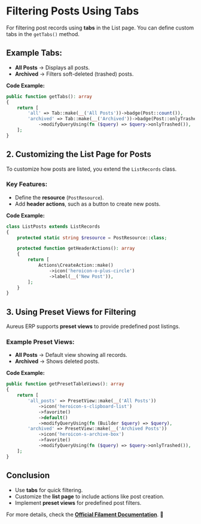 # **Filtering Posts Using Tabs**

For filtering post records using **tabs** in the List page. You can define custom tabs in the `getTabs()` method.

## **Example Tabs:**

- **All Posts** → Displays all posts.
- **Archived** → Filters soft-deleted (trashed) posts.

**Code Example:**

```php
public function getTabs(): array
{
    return [
        'all' => Tab::make(__('All Posts'))->badge(Post::count()),
        'archived' => Tab::make(__('Archived'))->badge(Post::onlyTrashed()->count())
            ->modifyQueryUsing(fn ($query) => $query->onlyTrashed()),
    ];
}
```

## **2. Customizing the List Page for Posts**

To customize how posts are listed, you extend the `ListRecords` class.

### **Key Features:**

- Define the **resource** (`PostResource`).
- Add **header actions**, such as a button to create new posts.

**Code Example:**

```php
class ListPosts extends ListRecords
{
    protected static string $resource = PostResource::class;

    protected function getHeaderActions(): array
    {
        return [
            Actions\CreateAction::make()
                ->icon('heroicon-o-plus-circle')
                ->label(__('New Post')),
        ];
    }
}
```

## **3. Using Preset Views for Filtering**

Aureus ERP supports **preset views** to provide predefined post listings.

### **Example Preset Views:**

- **All Posts** → Default view showing all records.
- **Archived** → Shows deleted posts.

**Code Example:**

```php
public function getPresetTableViews(): array
{
    return [
        'all_posts' => PresetView::make(__('All Posts'))
            ->icon('heroicon-s-clipboard-list')
            ->favorite()
            ->default()
            ->modifyQueryUsing(fn (Builder $query) => $query),
        'archived' => PresetView::make(__('Archived Posts'))
            ->icon('heroicon-s-archive-box')
            ->favorite()
            ->modifyQueryUsing(fn ($query) => $query->onlyTrashed()),
    ];
}
```

## **Conclusion**

- Use **tabs** for quick filtering.
- Customize the **list page** to include actions like post creation.
- Implement **preset views** for predefined post filters.

For more details, check the **[Official Filament Documentation](https://filamentphp.com/docs/4.x/panels/resources/listing-records)**. 🚀
